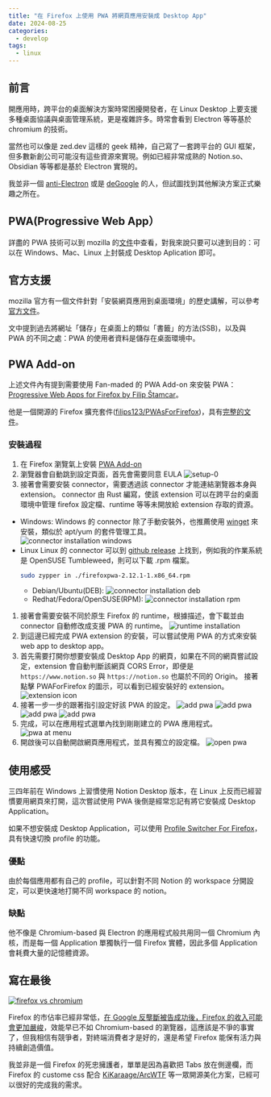 ```yaml
---
title: "在 Firefox 上使用 PWA 將網頁應用安裝成 Desktop App"
date: 2024-08-25
categories:
  - develop
tags:
  - linux
---
```


## 前言

開應用時，跨平台的桌面解決方案時常困擾開發者，在 Linux Desktop 上要支援多種桌面協議與桌面管理系統，更是複雜許多。時常會看到 Electron 等等基於 chromium 的技術。

當然也可以像是 zed.dev 這樣的 geek 精神，自己寫了一套跨平台的 GUI 框架，但多數新創公司可能沒有這些資源來實現。例如已經非常成熟的 Notion.so、Obsidian 等等都是基於 Electron 實現的。

我並非一個 [anti-Electron](https://github.com/sudhakar3697/awesome-electron-alternatives) 或是 [deGoogle](https://www.reddit.com/r/degoogle/) 的人，但試圖找到其他解決方案正式樂趣之所在。

## PWA(Progressive Web App）

詳盡的 PWA 技術可以到 mozilla 的[文件](https://developer.mozilla.org/zh-TW/docs/Web/Progressive_web_apps)中查看，對我來說只要可以達到目的：可以在 Windows、Mac、Linux 上封裝成 Desktop Aplication 即可。

## 官方支援

mozilla 官方有一個文件針對「安裝網頁應用到桌面環境」的歷史講解，可以參考[官方文件](https://developer.mozilla.org/en-US/docs/Web/Progressive_web_apps/Guides/Installing)。

文中提到過去將網址「儲存」在桌面上的類似「書籤」的方法(SSB)，以及與 PWA 的不同之處：PWA 的使用者資料是儲存在桌面環境中。

## PWA Add-on

上述文件內有提到需要使用 Fan-maded 的 PWA Add-on 來安裝 PWA：[Progressive Web Apps for Firefox by Filip Štamcar](https://addons.mozilla.org/en-US/firefox/addon/pwas-for-firefox/)。

他是一個開源的 Firefox 擴充套件([filips123/PWAsForFirefox](https://github.com/filips123/PWAsForFirefox))，具有[完整的文件](https://pwasforfirefox.filips.si/)。

### 安裝過程

1. 在 Firefox 瀏覽氣上安裝 [PWA Add-on](https://addons.mozilla.org/en-US/firefox/addon/pwas-for-firefox/)
1. 瀏覽器會自動跳到設定頁面，首先會需要同意 EULA
   ![setup-0](./images/setup-0.png)
1. 接著會需要安裝 connector，需要透過該 connector 才能連結瀏覽器本身與 extension。
   connector 由 Rust 編寫，使該 extension 可以在跨平台的桌面環境中管理 firefox 設定檔、runtime 等等未開放給 extension 存取的資源。

- Windows:
  Windows 的 connector 除了手動安裝外，也推薦使用 [winget](https://github.com/microsoft/winget-cli) 來安裝，類似於 apt/yum 的套件管理工具。
  ![connector installation windows](./images/setup-1.png)
- Linux
  Linux 的 connector 可以到 [github release](https://github.com/filips123/PWAsForFirefox/releases) 上找到，例如我的作業系統是 OpenSUSE Tumbleweed，則可以下載 .rpm 檔案。
  ```bash
  sudo zypper in ./firefoxpwa-2.12.1-1.x86_64.rpm
  ```
  - Debian/Ubuntu(DEB):
    ![connector installation deb](./images/setup-2.png)
  - Redhat/Fedora/OpenSUSE(RPM):
    ![connector installation rpm](./images/setup-3.png)

1. 接著會需要安裝不同於原生 Firefox 的 runtime，根據描述，會下載並由 connector 自動修改成支援 PWA 的 runtime。
   ![runtime installation](./images/setup-4.png)
1. 到這邊已經完成 PWA extension 的安裝，可以嘗試使用 PWA 的方式來安裝 web app to desktop app。
1. 首先需要打開你想要安裝成 Desktop App 的網頁，如果在不同的網頁嘗試設定，extension 會自動判斷該網頁 CORS Error，即便是 `https://www.notion.so` 與 `https://notion.so` 也屬於不同的 Origin。
   接著點擊 PWAForFirefox 的圖示，可以看到已經安裝好的 extension。
   ![extension icon](./images/setup-5.png)
1. 接著一步一步的跟著指引設定好該 PWA 的設定。
   ![add pwa](./images/setup-6.png)
   ![add pwa](./images/setup-7.png)
   ![add pwa](./images/setup-8.png)
   ![add pwa](./images/setup-9.png)
1. 完成，可以在應用程式選單內找到剛剛建立的 PWA 應用程式。
   ![pwa at menu](./images/setup-10.png)
1. 開啟後可以自動開啟網頁應用程式，並具有獨立的設定檔。
   ![open pwa](./images/setup-11.png)

## 使用感受

三四年前在 Windows 上習慣使用 Notion Desktop 版本，在 Linux 上反而已經習慣要用網頁來打開，這次嘗試使用 PWA 後倒是經常忘記有將它安裝成 Desktop Application。

如果不想安裝成 Desktop Application，可以使用 [Profile Switcher For Firefox](https://addons.mozilla.org/zh-TW/firefox/addon/profile-switcher/)，具有快速切換 profile 的功能。

### 優點

由於每個應用都有自己的 profile，可以針對不同 Notion 的 workspace 分開設定，可以更快速地打開不同 workspace 的 notion。

### 缺點

他不像是 Chromium-based 與 Electron 的應用程式般共用同一個 Chromium 內核，而是每一個 Application 單獨執行一個 Firefox 實體，因此多個 Application 會耗費大量的記憶體資源。

## 寫在最後

[![firefox vs chromium](https://www.quippd.com/assets/images/they-live-chromium.png)](https://www.quippd.com/writing/2023/08/02/how-firefox-loses-when-it-tries-to-copy-chrome.html)

Firefox 的市佔率已經非常低，[在 Google 反壟斷被告成功後，Firefox 的收入可能會更加嚴峻](https://www.techbang.com/posts/117407-the-antitrust-lawsuit-against-google-is-likely-to-hurt)，效能早已不如 Chromium-based 的瀏覽器，這應該是不爭的事實了，但我相信有競爭者，對終端消費者才是好的，還是希望 Firefox 能保有活力與持續創造價值。

我並非是一個 Firefox 的死忠擁護者，單單是因為喜歡把 Tabs 放在側邊欄，而 Firefox 的 custome css 配合 [KiKaraage/ArcWTF](https://github.com/KiKaraage/ArcWTF) 等一眾開源美化方案，已經可以很好的完成我的需求。
